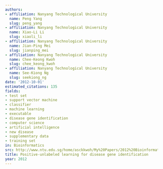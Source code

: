 ```yaml
---
authors:
- affiliation: Nanyang Technological University
  name: Peng Yang
  slug: peng_yang
- affiliation: Nanyang Technological University
  name: Xiao-Li Li
  slug: xiaoli_li
- affiliation: Nanyang Technological University
  name: Jian-Ping Mei
  slug: jianping_mei
- affiliation: Nanyang Technological University
  name: Chee-Keong Kwoh
  slug: chee_keong_kwoh
- affiliation: Nanyang Technological University
  name: See-Kiong Ng
  slug: seekiong_ng
date: '2012-10-01'
estimated_citations: 135
fields:
- test set
- support vector machine
- classifier
- machine learning
- executable
- disease gene identification
- computer science
- artificial intelligence
- new disease
- supplementary data
- training set
in: Bioinformatics
src: http://www.ntu.edu.sg/home/asckkwoh/My%20Papers/2012%20Bioinformatics-_bts504.pdf
title: Positive-unlabeled learning for disease gene identification
year: 2012
---
```

